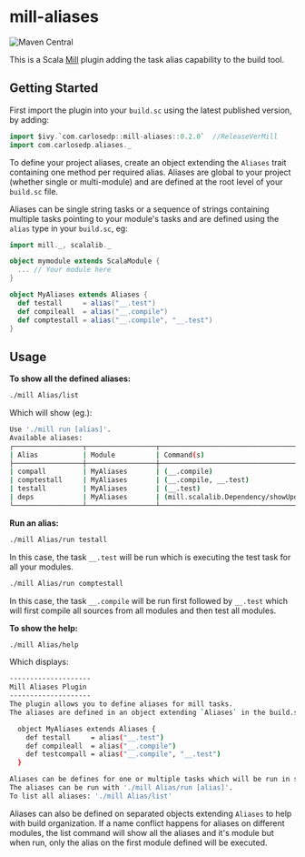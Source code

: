 # mill-aliases

![Maven Central](https://img.shields.io/maven-central/v/com.carlosedp/mill-aliases_mill0.11_2.13)

This is a Scala [Mill](http://mill-build.com/) plugin adding the task alias capability to the build tool.

## Getting Started

First import the plugin into your `build.sc` using the latest published version, by adding:

```scala
import $ivy.`com.carlosedp::mill-aliases::0.2.0`  //ReleaseVerMill
import com.carlosedp.aliases._
```

To define your project aliases, create an object extending the `Aliases` trait containing one method per required alias. Aliases are global to your project (whether single or multi-module) and are defined at the root level of your `build.sc` file.

Aliases can be single string tasks or a sequence of strings containing multiple tasks pointing to your module's tasks and are defined using the `alias` type in your `build.sc`, eg:

```scala
import mill._, scalalib._

object mymodule extends ScalaModule {
  ... // Your module here
}

object MyAliases extends Aliases {
  def testall     = alias("__.test")
  def compileall  = alias("__.compile")
  def comptestall = alias("__.compile", "__.test")
}
```

## Usage

**To show all the defined aliases:**

```sh
./mill Alias/list
```

Which will show (eg.):

```sh
Use './mill run [alias]'.
Available aliases:
┌─────────────────┬─────────────────┬───────────────────────────────────────────────────────────────────────────────────
| Alias           | Module          | Command(s)
├─────────────────┼─────────────────┼───────────────────────────────────────────────────────────────────────────────────
| compall         | MyAliases       | (__.compile)
| comptestall     | MyAliases       | (__.compile, __.test)
| testall         | MyAliases       | (__.test)
| deps            | MyAliases       | (mill.scalalib.Dependency/showUpdates)
└─────────────────┴─────────────────┴───────────────────────────────────────────────────────────────────────────────────
```

**Run an alias:**

```sh
./mill Alias/run testall
```

In this case, the task `__.test` will be run which is executing the test task for all your modules.

```sh
./mill Alias/run comptestall
```

In this case, the task `__.compile` will be run first followed by `__.test` which will first compile all sources from all modules and then test all modules.

**To show the help:**

```sh
./mill Alias/help
```

Which displays:

```sh
--------------------
Mill Aliases Plugin
--------------------
The plugin allows you to define aliases for mill tasks.
The aliases are defined in an object extending `Aliases` in the build.sc file at the root level in the following format:

  object MyAliases extends Aliases {
    def testall     = alias("__.test")
    def compileall  = alias("__.compile")
    def testcompall = alias("__.compile", "__.test")
  }

Aliases can be defines for one or multiple tasks which will be run in sequence.
The aliases can be run with './mill Alias/run [alias]'.
To list all aliases: './mill Alias/list'
```

Aliases can also be defined on separated objects extending `Aliases` to help with build organization. If a name conflict happens for aliases on different modules, the list command will show all the aliases and it's module but when run, only the alias on the first module defined will be executed.
